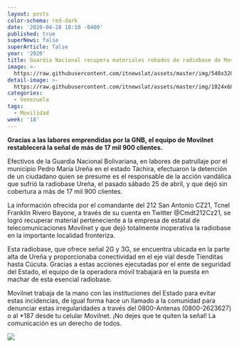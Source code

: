 ```yaml
---
layout: posts
color-schema: red-dark
date: '2020-04-28 18:10 -0400'
published: true
superNews: false
superArticle: false
year: '2020'
title: Guardia Nacional recupera materiales robados de radiobase de Movilnet en Ureña
image: >-
  https://raw.githubusercontent.com/itnewslat/assets/master/img/540x320/Movilnet-Vandalismo-Tachira-p.jpg
detail-image: >-
  https://raw.githubusercontent.com/itnewslat/assets/master/img/1024x680/Movilnet-Vandalismo-Tachira-g.jpg
categories:
  - Venezuela
tags:
  - Movilidad
week: '18'
---
```

**Gracias a las labores emprendidas por la GNB, el equipo de Movilnet restablecerá la señal de más de 17 mil 900 clientes.**
 
Efectivos de la Guardia Nacional Bolivariana, en labores de patrullaje por el municipio Pedro María Ureña en el estado Táchira, efectuaron la detención de un ciudadano quien se presume es el responsable de la acción vandálica que sufrió la radiobase Ureña, el pasado sábado 25 de abril, y que dejó sin cobertura a más de 17 mil 900 clientes.
 
La información ofrecida por el comandante del 212 San Antonio CZ21, Tcnel Franklin Rivero Bayone, a través de su cuenta en Twitter @Cmdt212Cz21, se logró recuperar  material perteneciente a la empresa de estatal de telecomunicaciones Movilnet y que dejó totalmente inoperativa la radiobase en la importante localidad fronteriza. 
 
Esta radiobase, que ofrece señal 2G y 3G, se encuentra ubicada en la parte alta de Ureña y proporcionaba conectividad en el eje vial desde Tienditas hasta Cúcuta. Gracias a estas acciones ejecutadas por el ente de seguridad del Estado, el equipo de la operadora móvil trabajará en la puesta en machar de esta esencial radiobase.
 
Movilnet trabaja de la mano con las instituciones del Estado para evitar estas incidencias, de igual forma hace un llamado a la comunidad para denunciar estas irregularidades a través del 0800-Antenas (0800-2623627) o al *187 desde tu celular Movilnet. ¡No dejes que te quiten la señal! La comunicación es un derecho de todos.

<img src="https://tracker.metricool.com/c3po.jpg?hash=56f88a41e39ab42c063cc51676587a04"/>
